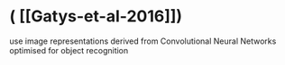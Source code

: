 # ( [[Gatys-et-al-2016]])


use image representations derived from Convolutional Neural Networks optimised for object recognition



